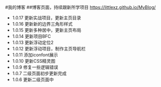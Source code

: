 #我的博客
##博客页面，持续跟新所学项目
https://littlexz.github.io/MyBlog/

- 1.0.17 更新实战项目，更新主页目录
- 1.0.16 更新新的边界三角形样式
- 1.0.15 更新多种居中，更新主页布局
- 1.0.14 更新项目BFC
- 1.0.13 更新浮动定位2
- 1.0.12 更新浮动项目，制作主页导航栏
- 1.0.11 添加iconfont展示
- 1.0.10 更新CSS精灵图
- 1.0.9 修复一些逻辑错误
- 1.0.7 二级页面初步更新完成
- 1.0.6 更新二级页面中

